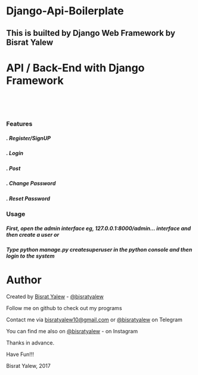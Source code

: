 # Django-Api-Boilerplate

<h2> This is builted by Django Web Framework by Bisrat Yalew </h2>

# API / Back-End with Django Framework

<br/>
<p align="center">
 
</p>
<br/>

<h3> Features </h3>

<h5> . Register/SignUP </h5>
<h5> . Login </h5>
<h5> . Post  </h5>
<h5> . Change Password </h5>
<h5> . Reset Password </h5>



<h3>Usage</h3>

<h5> First, open the admin interface eg, 127.0.0.1:8000/admin... interface and then create a user or </h5>
<h5> Type python manage.py createsuperuser in the python console and then login to the system</h5>





Author
======

Created by [Bisrat Yalew](https://linkedin.com/in/bisratyalew) - [@bisratyalew](mailto:bisratyalew10@gmail.com)

Follow me on github to check out my programs

Contact me via [bisratyalew10@gmail.com](mailto:bisratyalew10@gmail.com) or [@bisratyalew](https://t.me/bisratyalew) on Telegram

You can find me also on [@bisratyalew](https://instagram.com/bisratyalew) - on Instagram

Thanks in advance.

Have Fun!!!

Bisrat Yalew, 2017  
